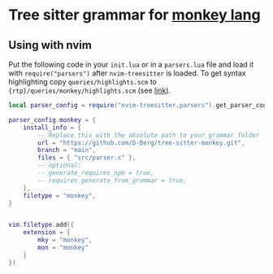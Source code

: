 # Tree sitter grammar for [monkey lang](https://monkeylang.org/)

## Using with nvim

Put the following code in your `init.lua` or in a `parsers.lua` file and load it with `require("parsers")` after 
`nvim-treesitter` is loaded. To get syntax highlighting copy `queries/highlights.scm` to 
`{rtp}/queries/monkey/highlights.scm` (see [link](https://github.com/nvim-treesitter/nvim-treesitter#adding-parsers)).

```lua
local parser_config = require("nvim-treesitter.parsers").get_parser_configs()

parser_config.monkey = {
    install_info = {
        -- Replace this with the absolute path to your grammar folder
        url = "https://github.com/D-Berg/tree-sitter-monkey.git",
        branch = "main",
        files = { "src/parser.c" },
        -- optional:
        -- generate_requires_npm = true,
        -- requires_generate_from_grammar = true,
    },
    filetype = "monkey",
}


vim.filetype.add({
    extension = {
        mky = "monkey",
        mon = "monkey"
    }
})
```

